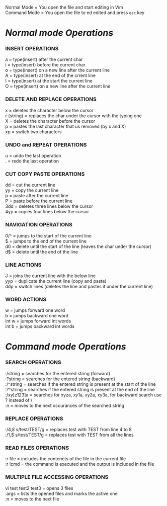 Normal Mode = You open the file and start editing in Vim <br />
Command Mode = You open the file to ed edited and press ```esc``` key
                                                                                                                                                        
# _Normal mode Operations_                                                                                                                                       
### INSERT OPERATIONS
a               =       type(insert) after the current char <br />
i               =       type(insert) before the current char <br />
o               =       type(insert) on a new line after the current line <br />
A               =       type(insert) at the end of the crrent line <br />
I               =       type(insert) at the start the current line <br />
O               =       type(insert) on a new line after the current line <br />
                                                                                                                                                        
### DELETE AND REPLACE OPERATIONS                                                                                                                 
x               =       deletes the character below the cursor <br />
r (string)      =       replaces the char under the cursor with the typing one <br />
X               =       deletes the character before the cursor <br />
p               =       pastes the last character that us removed (by x and X) <br />
xp              =       switch two characters <br />

### UNDO and REPEAT OPERATIONS
u               =       undo the last operation <br />
.               =       redo the last operation <br />

### CUT COPY PASTE OPERATIONS
dd              =       cut the current line <br />
yy              =       copy the current line <br />
p               =       paste after the current line <br />
P               =       paste before the current line <br />
3dd             =       deletes three lines below the cursor <br />
4yy             =       copies four lines below the cursor <br />

### NAVIGATION OPERATIONS
0/^             =       jumps to the start of the current line <br />
$               =       jumps to the end of the current line <br />
d0              =       delete until the start of the line (leaves the char under the cursor) <br />
d$              =       delete until the end of the line <br />

### LINE ACTIONS
J               =       joins the current line with the below line <br />
yyp             =       duplicate the current line (copy and paste) <br />
ddp             =       switch lines (deletes the line and pastes it under the current line) <br />

### WORD ACTIONS
w               =       jumps forward one word <br />
b               =       jumps backward one word <br />
int w           =       jumps forward int words <br />
int b           =       jumps backward int words <br />

# _Command mode Operations_
### SEARCH OPERATIONS
:/string                =       searches for the entered string (forward) <br />
:?string                =       searches for the entered string (backward) <br />
:/^string       =       searches if the entered string is present at the start of the line <br />
:?^string       =       searches if the entered string is present at the end of the line <br />
:/xy[z123]a     =       searches for xyza, xy1a, xy2a, xy3a, for backward search use ? instead of / <br />
:n              =       moves to the next occurances of the searched string <br />

### REPLACE OPERATIONS
:/4,8 s/test/TEST/g     =       replaces test with TEST from line 4 to 8 <br />
:/1,$ s/test/TEST/g     =       replaces test with TEST from all the lines <br />

### READ FILES OPERATIONS
:r file         =       includes the contenets of the file in the current file <br />
:r !cmd                 =       the command is executed and the output is included in the file <br />

### MULTIPLE FILE ACCESSING OPERATIONS
vi test test2 test3     =       opens 3 files <br />
:args                   =       lists the opened files and marks the active one <br />
:n                      =       moves to the next file <br />
